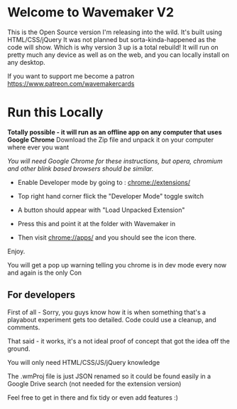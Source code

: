 # Welcome to Wavemaker V2

This is the Open Source version I'm releasing into the wild. It's built using HTML/CSS/jQuery
It was not planned but sorta-kinda-happened as the code will show. Which is why version 3 up is a total rebuild!
It will run on pretty much any device as well as on the web, and you can locally install on any desktop.


If you want to support me become a patron https://www.patreon.com/wavemakercards


# Run this Locally

**Totally possible - it will run as an offline app on any computer that uses  Google Chrome**
Download the Zip file and unpack it on your computer where ever you want

*You will need Google Chrome for these instructions, but opera, chromium and other blink based browsers should be similar.*

- Enable Developer mode by going to  : [chrome://extensions/](chrome://extensions/)

- Top right hand corner flick the "Developer Mode" toggle switch

- A button should appear with "Load Unpacked Extension"

- Press this and point it at the folder with Wavemaker in

- Then visit [chrome://apps/](chrome://apps/) and you should see the icon there.


Enjoy.

You will get a pop up warning telling you chrome is in dev mode every now and again is the only Con

## For developers

First of all - Sorry, you guys know how it is when something that's a playabout experiment gets too detailed. Code could use a cleanup, and comments. 

That said - it works, it's a not ideal proof of concept that got the idea off the ground.

You will only need HTML/CSS/JS/jQuery knowledge

The .wmProj file is just JSON renamed so it could be found easily in a Google Drive search (not needed for the extension version)

Feel free to get in there and fix tidy or even add features :)



